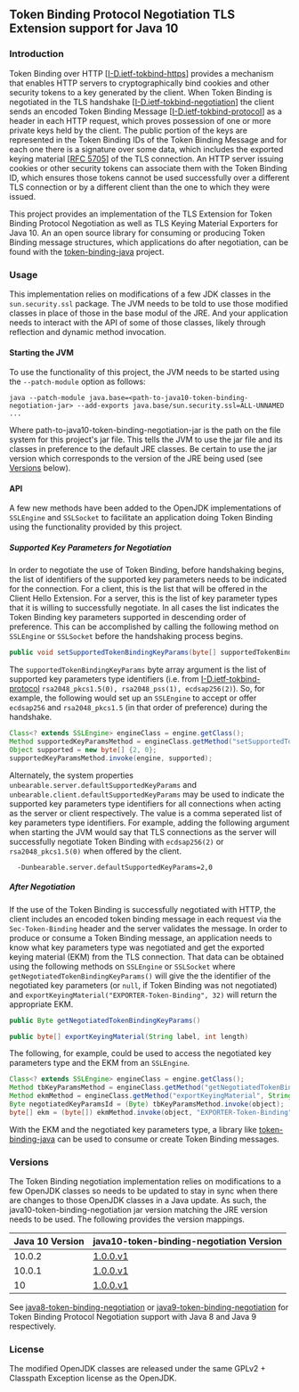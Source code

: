 ## Token Binding Protocol Negotiation TLS Extension support for Java 10

### Introduction
Token Binding over HTTP [[I-D.ietf-tokbind-https]] provides a mechanism
that enables HTTP servers to cryptographically bind cookies and other
security tokens to a key generated by the client. When Token Binding is negotiated in the
TLS handshake [[I-D.ietf-tokbind-negotiation]] the client sends an
encoded Token Binding Message [[I-D.ietf-tokbind-protocol]] as a header
in each HTTP request, which proves possession of one or more private
keys held by the client.  The public portion of the keys are
represented in the Token Binding IDs of the Token Binding Message and
for each one there is a signature over some data, which includes the
exported keying material [[RFC 5705]] of the TLS connection.  An HTTP
server issuing cookies or other security tokens can associate them
with the Token Binding ID, which ensures those tokens cannot be used
successfully over a different TLS connection or by a different client
than the one to which they were issued.

This project provides an implementation of the TLS Extension for Token Binding Protocol Negotiation as well as TLS Keying Material Exporters for Java 10. An an open source library for consuming or producing Token Binding message structures, which applications do after negotiation, can be found with the [token-binding-java] project.

### Usage
This implementation relies on modifications of a few JDK classes in the `sun.security.ssl` package. The JVM needs to be told to use those modified classes in place of those in the base modul of the JRE. And your application needs to interact with the API of some of those classes, likely through reflection and dynamic method invocation.

#### Starting the JVM
To use the functionality of this project, the JVM needs to be started using the `--patch-module` option as follows:

```
java --patch-module java.base=<path-to-java10-token-binding-negotiation-jar> --add-exports java.base/sun.security.ssl=ALL-UNNAMED ...
```

Where path-to-java10-token-binding-negotiation-jar is the path on the file system for this project's jar file. This tells the JVM to use the jar file and its classes in preference to the default JRE classes. Be certain to use the jar version which corresponds to the version of the JRE being used (see [Versions](#versions) below).

#### API
A few new methods have been added to the OpenJDK implementations of `SSLEngine` and `SSLSocket` to facilitate an application doing Token Binding using the functionality provided by this project.   

##### Supported Key Parameters for Negotiation   
In order to negotiate the use of Token Binding, before handshaking begins, the list of identifiers of the supported key parameters needs to be indicated for the connection. For a client, this is the list that will be offered in the Client Hello Extension. For a server, this is the list of key parameter types that it is willing to successfully negotiate. In all cases the list indicates the Token Binding key parameters supported in descending order of preference. This can be accomplished by calling the following method on `SSLEngine` or `SSLSocket` before the handshaking process begins.  

```java
public void setSupportedTokenBindingKeyParams(byte[] supportedTokenBindingKeyParams)
```   

The `supportedTokenBindingKeyParams` byte array argument is the list of supported key parameters type identifiers (i.e. from [I-D.ietf-tokbind-protocol] `rsa2048_pkcs1.5(0), rsa2048_pss(1), ecdsap256(2)`). So, for example, the following would set up an `SSLEngine` to accept or offer `ecdsap256` and `rsa2048_pkcs1.5` (in that order of preference) during the handshake.  

```java
Class<? extends SSLEngine> engineClass = engine.getClass();
Method supportedKeyParamsMethod = engineClass.getMethod("setSupportedTokenBindingKeyParams", byte[].class);
Object supported = new byte[] {2, 0};
supportedKeyParamsMethod.invoke(engine, supported);
```

Alternately, the system properties `unbearable.server.defaultSupportedKeyParams` and `unbearable.client.defaultSupportedKeyParams` may be used to indicate the supported key parameters type identifiers for all connections  when acting as the server or client respectively. The value is a comma seperated list of key parameters type identifiers. For example, adding the following argument when starting the JVM would say that TLS connections as the server will successfully negotiate Token Binding with `ecdsap256(2)` or `rsa2048_pkcs1.5(0)` when offered by the client.    

```
  -Dunbearable.server.defaultSupportedKeyParams=2,0
```

##### After Negotiation
If the use of the Token Binding is successfully negotiated with HTTP, the client includes an encoded token binding message in each request via the `Sec-Token-Binding` header and the server validates the message. In order to produce or consume a Token Binding message, an application needs to know what key parameters type was negotiated and get the exported keying material (EKM) from the TLS connection.  That data can be obtained using the following methods on `SSLEngine` or `SSLSocket` where `getNegotiatedTokenBindingKeyParams()` will give the the identifier of the negotiated key parameters (or `null`, if Token Binding was not negotiated) and `exportKeyingMaterial("EXPORTER-Token-Binding", 32)` will return the appropriate EKM.


```java
public Byte getNegotiatedTokenBindingKeyParams()

public byte[] exportKeyingMaterial(String label, int length)
```

The following, for example, could be used to access the negotiated key parameters type and the EKM from an `SSLEngine`.

```java
Class<? extends SSLEngine> engineClass = engine.getClass();
Method tbKeyParamsMethod = engineClass.getMethod("getNegotiatedTokenBindingKeyParams");
Method ekmMethod = engineClass.getMethod("exportKeyingMaterial", String.class, int.class);
Byte negotiatedKeyParamsId = (Byte) tbKeyParamsMethod.invoke(object);
byte[] ekm = (byte[]) ekmMethod.invoke(object, "EXPORTER-Token-Binding", 32);

```

With the EKM and the negotiated key parameters type, a library like [token-binding-java] can be used to consume or create Token Binding messages.

### <a name="versions"></a> Versions
The Token Binding negotiation implementation relies on modifications to a few OpenJDK classes so needs to be updated to stay in sync when there are changes to those OpenJDK classes in a Java update. As such, the java10-token-binding-negotiation jar version matching the JRE version needs to be used. The following provides the version mappings.

| Java 10 Version  | java10-token-binding-negotiation Version
| ------------- |-------------
| 10.0.2 | [1.0.0.v1]
| 10.0.1 | [1.0.0.v1]
| 10 | [1.0.0.v1]

See [java8-token-binding-negotiation] or [java9-token-binding-negotiation] for Token Binding Protocol Negotiation support with Java 8 and Java 9 respectively.

### License
The modified OpenJDK classes are released under the same GPLv2 + Classpath Exception license as the OpenJDK.


[1.0.0.v1]:https://github.com/pingidentity/java10-token-binding-negotiation/releases/tag/java10-token-binding-negotiation-1.0.0.v1


[token-binding-java]:https://github.com/pingidentity/token-binding-java
[java8-token-binding-negotiation]:https://github.com/pingidentity/java8-token-binding-negotiation
[java9-token-binding-negotiation]:https://github.com/pingidentity/java9-token-binding-negotiation

[I-D.ietf-tokbind-https]:https://tools.ietf.org/html/draft-ietf-tokbind-https
[I-D.ietf-tokbind-protocol]:https://tools.ietf.org/html/draft-ietf-tokbind-protocol
[I-D.ietf-tokbind-negotiation]:https://tools.ietf.org/html/draft-ietf-tokbind-negotiation

[RFC 5705]:https://tools.ietf.org/html/rfc5705
